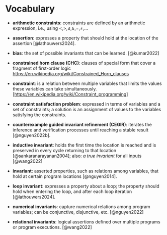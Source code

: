 # Vocabulary 

* __arithmetic constraints__: constraints are defined by an arithmetic expression, i.e., using $\displaystyle <,>,\leq ,\geq ,=,\neq,...$

* __assertion__: expresses a property that should hold at the location of the assertion [@lathouwers2024].
  
* __bias__: the set of possible invariants that can be learned. [@kumar2022]

* __constrained horn clause (CHC)__: clauses of special form that cover a fragment of first-order logic <https://en.wikipedia.org/wiki/Constrained_Horn_clauses>

* __constraint__: is a relation between multiple variables that limits the values these variables can take simultaneously. [https://en.wikipedia.org/wiki/Constraint_programming]

* __constraint satisfaction problem__: expressed in terms of variables and a set of constraints; a solution is an assignment of values to the variables satisfying the constraints.

* __counterexample guided invariant refinement (CEGIR)__: iterates the inference and verification processes until reaching a stable result [@nguyen2022b].

* __inductive invariant__: holds the first time the location is reached and is preserved in every cycle returning to that location [@sankaranarayanan2004]; also: _a true invariant_ for all inputs [@wang2022]

* __invariant__: asserted properties, such as relations among variables, that hold at certain program locations [@nguyen2014].

* __loop invariant__: expresses a property about a loop; the property should hold when entering the loop, and after each loop iteration [@lathouwers2024].

* __numerical invariants__: capture numerical relations among program variables; can be conjunctive, disjunctive, etc. [@nguyen2022]

* __relational invariants__: logical assertions defined over multiple programs or program executions. [@wang2022]

